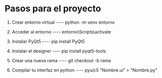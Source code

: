 # Pasos para el proyecto

1. Crear entorno virtual  ---- python -m venv entorno
2. Acceder al entorno     ---- entorno\Scripts\activate
3. Instalar PyQt5         ---- pip install PyQt5
4. Instalar el designer   ---- pip install pyqt5-tools
5. Crear una nueva rama   ---- git checkout -b rama

6. Compilar tu interfaz en python ---- pyuic5 "Nombre.ui" > "Nombre.py"